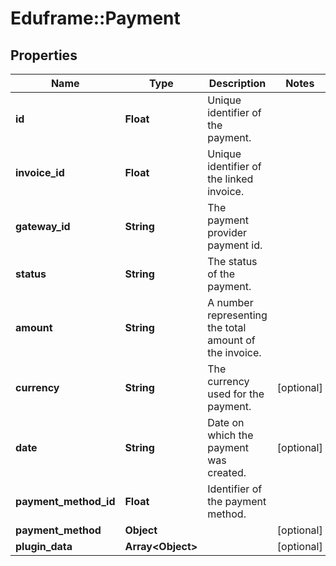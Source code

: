 # Eduframe::Payment

## Properties
Name | Type | Description | Notes
------------ | ------------- | ------------- | -------------
**id** | **Float** | Unique identifier of the payment. | 
**invoice_id** | **Float** | Unique identifier of the linked invoice. | 
**gateway_id** | **String** | The payment provider payment id. | 
**status** | **String** | The status of the payment. | 
**amount** | **String** | A number representing the total amount of the invoice. | 
**currency** | **String** | The currency used for the payment. | [optional] 
**date** | **String** | Date on which the payment was created. | [optional] 
**payment_method_id** | **Float** | Identifier of the payment method. | 
**payment_method** | **Object** |  | [optional] 
**plugin_data** | **Array&lt;Object&gt;** |  | [optional] 


